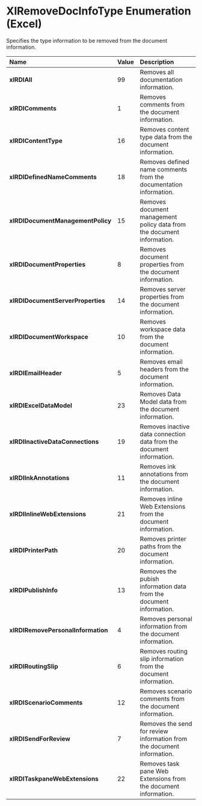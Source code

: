 
# XlRemoveDocInfoType Enumeration (Excel)

Specifies the type information to be removed from the document information.



|**Name**|**Value**|**Description**|
|:-----|:-----|:-----|
|**xlRDIAll**|99|Removes all documentation information.|
|**xlRDIComments**|1|Removes comments from the document information.|
|**xlRDIContentType**|16|Removes content type data from the document information.|
|**xlRDIDefinedNameComments**|18|Removes defined name comments from the documentation information.|
|**xlRDIDocumentManagementPolicy**|15|Removes document management policy data from the document information.|
|**xlRDIDocumentProperties**|8|Removes document properties from the document information.|
|**xlRDIDocumentServerProperties**|14|Removes server properties from the document information.|
|**xlRDIDocumentWorkspace**|10|Removes workspace data from the document information.|
|**xlRDIEmailHeader**|5|Removes email headers from the document information.|
|**xlRDIExcelDataModel**|23|Removes Data Model data from the document information.|
|**xlRDIInactiveDataConnections**|19|Removes inactive data connection data from the document information.|
|**xlRDIInkAnnotations**|11|Removes ink annotations from the document information.|
|**xlRDIInlineWebExtensions**|21|Removes inline Web Extensions from the document information.|
|**xlRDIPrinterPath**|20|Removes printer paths from the document information.|
|**xlRDIPublishInfo**|13|Removes the pubish information data from the document information.|
|**xlRDIRemovePersonalInformation**|4|Removes personal information from the document information.|
|**xlRDIRoutingSlip**|6|Removes routing slip information from the document information.|
|**xlRDIScenarioComments**|12|Removes scenario comments from the document information.|
|**xlRDISendForReview**|7|Removes the send for review information from the document information.|
|**xlRDITaskpaneWebExtensions**|22|Removes task pane Web Extensions from the document information.|
